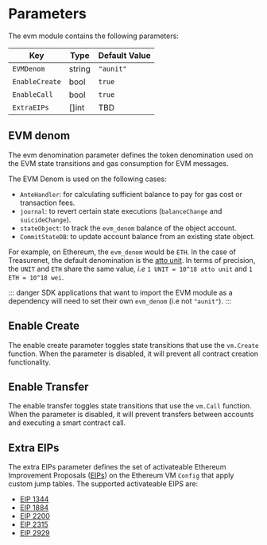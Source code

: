 <!--
order: 7
-->

# Parameters

The evm module contains the following parameters:

| Key            | Type   | Default Value |
|----------------|--------|---------------|
| `EVMDenom`     | string | `"aunit"`   |
| `EnableCreate` | bool   | `true`        |
| `EnableCall`   | bool   | `true`        |
| `ExtraEIPs`    | []int  | TBD           |

## EVM denom

The evm denomination parameter defines the token denomination used on the EVM state transitions and
gas consumption for EVM messages.

The EVM Denom is used on the following cases:

* `AnteHandler`: for calculating sufficient balance to pay for gas cost or transaction fees.
* `journal`: to revert certain state executions (`balanceChange` and `suicideChange`).
* `stateObject`: to track the `evm_denom` balance of the object account.
* `CommitStateDB`: to update account balance from an existing state object.

For example, on Ethereum, the `evm_denom` would be `ETH`. In the case of Treasurenet, the default denomination is the [atto unit](./../../../docs/basics/photon.md). In terms of precision, the `UNIT` and `ETH` share the same value, _i.e_ `1 UNIT = 10^18 atto unit` and `1 ETH = 10^18 wei`.

::: danger
SDK applications that want to import the EVM module as a dependency will need to set their own `evm_denom` (i.e not `"aunit"`).
:::

## Enable Create

The enable create parameter toggles state transitions that use the `vm.Create` function. When the
parameter is disabled, it will prevent all contract creation functionality.

## Enable Transfer

The enable transfer toggles state transitions that use the `vm.Call` function. When the parameter is
disabled, it will prevent transfers between accounts and executing a smart contract call.

## Extra EIPs

The extra EIPs parameter defines the set of activateable Ethereum Improvement Proposals ([EIPs](https://ethereum.org/en/eips/))
on the Ethereum VM `Config` that apply custom jump tables.
The supported activateable EIPS are:

* [EIP 1344](https://eips.ethereum.org/EIPS/eip-1344)
* [EIP 1884](https://eips.ethereum.org/EIPS/eip-1884)
* [EIP 2200](https://eips.ethereum.org/EIPS/eip-2200)
* [EIP 2315](https://eips.ethereum.org/EIPS/eip-2315)
* [EIP 2929](https://eips.ethereum.org/EIPS/eip-2929)
